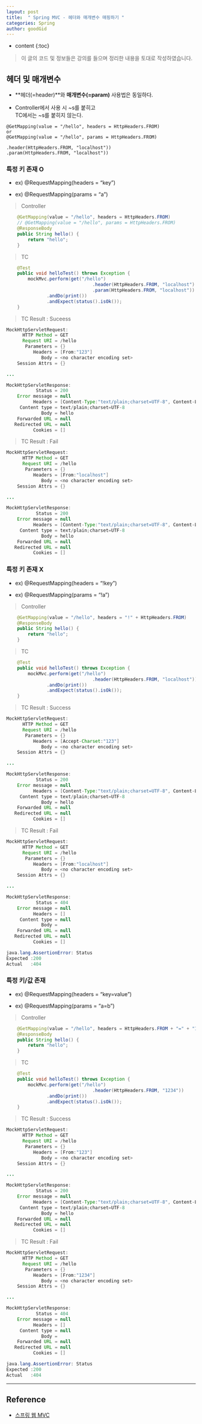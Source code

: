 ```yaml
---
layout: post
title:  " Spring MVC - 헤더와 매개변수 매핑하기 "
categories: Spring
author: goodGid
---
```

* content
{:toc}

> 이 글의 코드 및 정보들은 강의를 들으며 정리한 내용을 토대로 작성하였습니다.

## 헤더 및 매개변수 

* **헤더(=header)**와 **매개변수(=param)** 사용법은 동일하다.

* Controller에서 사용 시 ~s를 붙히고 <br> TC에서는 ~s를 붙히지 않는다.

```
@GetMapping(value = "/hello", headers = HttpHeaders.FROM)
or
@GetMapping(value = "/hello", params = HttpHeaders.FROM)

.header(HttpHeaders.FROM, "localhost"))
.param(HttpHeaders.FROM, "localhost"))
```


### 특정 키 존재 O

* ex) @RequestMapping(headers = “key”)

* ex) @RequestMapping(params = “a”)

> Controller

``` java
    @GetMapping(value = "/hello", headers = HttpHeaders.FROM)
    // @GetMapping(value = "/hello", params = HttpHeaders.FROM)
    @ResponseBody
    public String hello() {
        return "hello";
    }
```

> TC

``` java
    @Test
    public void helloTest() throws Exception {
        mockMvc.perform(get("/hello")
                                .header(HttpHeaders.FROM, "localhost")
                                .param(HttpHeaders.FROM, "localhost"))
               .andDo(print())
               .andExpect(status().isOk());
    }
```

> TC Result : Suceess

``` java
MockHttpServletRequest:
      HTTP Method = GET
      Request URI = /hello
       Parameters = {}
          Headers = [From:"123"]
             Body = <no character encoding set>
    Session Attrs = {}

...

MockHttpServletResponse:
           Status = 200
    Error message = null
          Headers = [Content-Type:"text/plain;charset=UTF-8", Content-Length:"5"]
     Content type = text/plain;charset=UTF-8
             Body = hello
    Forwarded URL = null
   Redirected URL = null
          Cookies = []
```















> TC Result : Fail

``` java
MockHttpServletRequest:
      HTTP Method = GET
      Request URI = /hello
       Parameters = {}
          Headers = [From:"localhost"]
             Body = <no character encoding set>
    Session Attrs = {}

...

MockHttpServletResponse:
           Status = 200
    Error message = null
          Headers = [Content-Type:"text/plain;charset=UTF-8", Content-Length:"5"]
     Content type = text/plain;charset=UTF-8
             Body = hello
    Forwarded URL = null
   Redirected URL = null
          Cookies = []
```

### 특정 키 존재 X

* ex) @RequestMapping(headers = “!key”)

* ex) @RequestMapping(params = “!a”)

> Controller

``` java
    @GetMapping(value = "/hello", headers = "!" + HttpHeaders.FROM)
    @ResponseBody
    public String hello() {
        return "hello";
    }
```

> TC

``` java
    @Test
    public void helloTest() throws Exception {
        mockMvc.perform(get("/hello")
                                .header(HttpHeaders.FROM, "localhost"))
               .andDo(print())
               .andExpect(status().isOk());
    }
```

> TC Result : Success

``` java
MockHttpServletRequest:
      HTTP Method = GET
      Request URI = /hello
       Parameters = {}
          Headers = [Accept-Charset:"123"]
             Body = <no character encoding set>
    Session Attrs = {}

...

MockHttpServletResponse:
           Status = 200
    Error message = null
          Headers = [Content-Type:"text/plain;charset=UTF-8", Content-Length:"5"]
     Content type = text/plain;charset=UTF-8
             Body = hello
    Forwarded URL = null
   Redirected URL = null
          Cookies = []
```

> TC Result : Fail

``` java
MockHttpServletRequest:
      HTTP Method = GET
      Request URI = /hello
       Parameters = {}
          Headers = [From:"localhost"]
             Body = <no character encoding set>
    Session Attrs = {}

...

MockHttpServletResponse:
           Status = 404
    Error message = null
          Headers = []
     Content type = null
             Body = 
    Forwarded URL = null
   Redirected URL = null
          Cookies = []

java.lang.AssertionError: Status 
Expected :200
Actual   :404
```



### 특정 키/값 존재

* ex) @RequestMapping(headers = “key=value”)

* ex) @RequestMapping(params = “a=b”)


> Controller

``` java
    @GetMapping(value = "/hello", headers = HttpHeaders.FROM + "=" + "123")
    @ResponseBody
    public String hello() {
        return "hello";
    }
```

> TC

``` java
    @Test
    public void helloTest() throws Exception {
        mockMvc.perform(get("/hello")
                                .header(HttpHeaders.FROM, "1234"))
               .andDo(print())
               .andExpect(status().isOk());
    }
```

> TC Result : Success

``` java
MockHttpServletRequest:
      HTTP Method = GET
      Request URI = /hello
       Parameters = {}
          Headers = [From:"123"]
             Body = <no character encoding set>
    Session Attrs = {}

...

MockHttpServletResponse:
           Status = 200
    Error message = null
          Headers = [Content-Type:"text/plain;charset=UTF-8", Content-Length:"5"]
     Content type = text/plain;charset=UTF-8
             Body = hello
    Forwarded URL = null
   Redirected URL = null
          Cookies = []
```


> TC Result : Fail

``` java
MockHttpServletRequest:
      HTTP Method = GET
      Request URI = /hello
       Parameters = {}
          Headers = [From:"1234"]
             Body = <no character encoding set>
    Session Attrs = {}

...

MockHttpServletResponse:
           Status = 404
    Error message = null
          Headers = []
     Content type = null
             Body = 
    Forwarded URL = null
   Redirected URL = null
          Cookies = []

java.lang.AssertionError: Status 
Expected :200
Actual   :404
```

---

## Reference

* [스프링 웹 MVC](https://www.inflearn.com/course/%EC%9B%B9-mvc)


